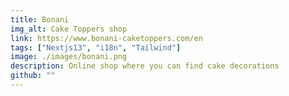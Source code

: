 ```yaml
---
title: Bonani
img_alt: Cake Toppers shop
link: https://www.bonani-caketoppers.com/en
tags: ["Nextjs13", "i18n", "Tailwind"]
image: ./images/bonani.png
description: Online shop where you can find cake decorations
github: ""
---
```

